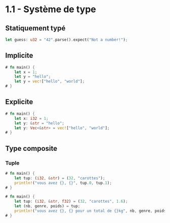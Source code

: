 # 1.1 - Système de type

## Statiquement typé

```rust 
let guess: u32 = "42".parse().expect("Not a number!");
```

## Implicite
```rust
# fn main() {
    let x = 1; 
    let y = "hello"; 
    let y = vec!["hello", "world"];
# }
```

## Explicite

```rust
# fn main() {
    let x: i32 = 1; 
    let y: &str = "hello"; 
    let y: Vec<&str> = vec!["hello", "world"];
# }
```

## Type composite 

### Tuple

```rust
# fn main() {
    let tup: (i32, &str) = (32, "carottes"); 
    println!("vous avez {}, {}", tup.0, tup.1);
# }
```

```rust
# fn main() {
    let tup: (i32, &str, f32) = (32, "carottes", 1.6);
    let (nb, genre, poids) = tup; 
    println!("vous avez {}, {} pour un total de {}kg", nb, genre, poids);
# }
```

